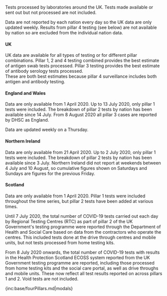 ﻿Tests processed by laboratories around the UK.  Tests made available or sent out but not processed are not included.

Data are not reported by each nation every day so the UK data are only updated weekly.  Results from pillar 4 testing (see below) are not 
available by nation so are excluded from the individual nation data.  

#### UK

UK data are available for all types of testing or for different pillar combinations.  Pillar 1, 2 and 4 testing combined 
provides the best estimate of antigen swab tests processed.  Pillar 3 testing provides the best estimate of antibody serology tests processed.  
These are both best estimates because pillar 4 surveillance includes both antigen and antibody testing.  

#### England and Wales

Data are only available from 1 April 2020. Up to 13 July 2020, only pillar 1 tests were included. The breakdown of pillar 2 tests by nation has been available since 14 July. From 8 August 2020 all pillar 3 cases are reported by DHSC as England.

Data are updated weekly on a Thursday.

#### Northern Ireland

Data are only available from 21 April 2020. Up to 2 July 2020, only pillar 1 tests were included. The breakdown of pillar 2 tests by nation has been available since 3 July.  Northern Ireland did not report at weekends between 4 July and 10 August, so cumulative figures shown on Saturdays and Sundays are figures for the previous Friday.

#### Scotland

Data are only available from 1 April 2020. Pillar 1 tests were included throughout the time series, but pillar 2 tests have been added at various times.

Until 7 July 2020, the total number of COVID-19 tests carried out each day by Regional Testing Centres (RTC) as part of pillar 2 of the UK Government's testing programme were reported through the Department of Health and Social Care based on data from the contractors who operate the centres. This included tests done at the drive through centres and mobile units, but not tests processed from home testing kits.

From 8 July 2020 onwards, the total number of COVID-19 tests with results in the Health Protection Scotland ECOSS system reported from the UK Government testing programme are reported, including those processed from home testing kits and the social care portal, as well as drive throughs and mobile units. These now reflect all test results reported on across pillars 1 and 2.  Void tests are not included. 

{inc:base/fourPillars.md|modals}